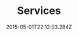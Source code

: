 ---
title: Services
type: Page
date: "2015-05-01T22:12:03.284Z"
subtitle1: "What I do"
subtitle2: "I can do"
subtitle3: "for you"
description1: "In technical terms, I'm a front-end developer and work with HTML, CSS and JavaScript to create interactive websites. I prefer static site generators like NextJs and GatsbyJs."
description2: "In plain words, I create that part of a website which is visible and with which you interact. Depending on your requirement and budget, I either work alone or in partner-ship with copywriters, graphic designers and back-end developers. Whichever scenario you choose, you can be sure that your website is top notch in terms of responsiveness, compatibility, performance, accessibility, security and usability."
serviceitems:
    - name: Responsiveness
      img: ./responsive.png
    
    - name: Compatibility
      img: ./compatibility.png
     
    - name: Performance
      img: ./performance.png
    
    - name: accessibility
      img: ./accessibility.png
    
    - name: Security
      img: ./security.png
     
    - name: usability
      img: ./usability.png

toolsitems:
    - name: HTML5 
      img: ./html5.png
    
    - name: CSS3
      img: ./css3.png
     
    - name: JS
      img: ./js.png
      
    - name: NextJs 
      img: ./nextjs.png
    
    - name: GatsbyJs
      img: ./gatsby.png
     
    - name: Wordpress
      img: ./wordpress.png    
---
